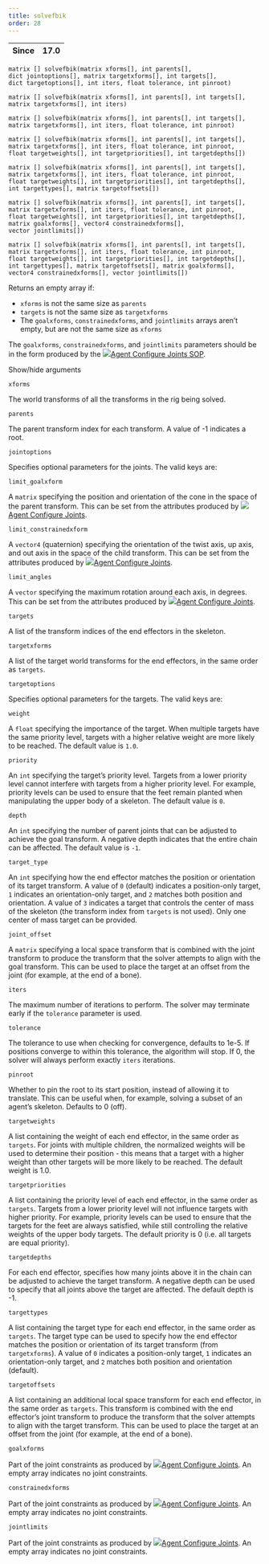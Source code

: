 ```yaml
---
title: solvefbik
order: 28
---
```

| Since | 17.0 |
| --- | --- |

`matrix [] solvefbik(matrix xforms[], int parents[], dict jointoptions[], matrix targetxforms[], int targets[], dict targetoptions[], int iters, float tolerance, int pinroot)`

`matrix [] solvefbik(matrix xforms[], int parents[], int targets[], matrix targetxforms[], int iters)`

`matrix [] solvefbik(matrix xforms[], int parents[], int targets[], matrix targetxforms[], int iters, float tolerance, int pinroot)`

`matrix [] solvefbik(matrix xforms[], int parents[], int targets[], matrix targetxforms[], int iters, float tolerance, int pinroot, float targetweights[], int targetpriorities[], int targetdepths[])`

`matrix [] solvefbik(matrix xforms[], int parents[], int targets[], matrix targetxforms[], int iters, float tolerance, int pinroot, float targetweights[], int targetpriorities[], int targetdepths[], int targettypes[], matrix targetoffsets[])`

`matrix [] solvefbik(matrix xforms[], int parents[], int targets[], matrix targetxforms[], int iters, float tolerance, int pinroot, float targetweights[], int targetpriorities[], int targetdepths[], matrix goalxforms[], vector4 constrainedxforms[], vector jointlimits[])`

`matrix [] solvefbik(matrix xforms[], int parents[], int targets[], matrix targetxforms[], int iters, float tolerance, int pinroot, float targetweights[], int targetpriorities[], int targetdepths[], int targettypes[], matrix targetoffsets[], matrix goalxforms[], vector4 constrainedxforms[], vector jointlimits[])`

Returns an empty array if:

- `xforms` is not the same size as `parents`
- `targets` is not the same size as `targetxforms`
- The `goalxforms`, `constrainedxforms`, and `jointlimits` arrays aren’t empty, but are not the same size as `xforms`

The `goalxforms`, `constrainedxforms`, and `jointlimits` parameters should be in the form produced by the [![](../../icons/SOP/agentconfigurejoints.svg)Agent Configure Joints SOP](../../nodes/sop/agentconfigurejoints.html "Creates point attributes that specify the rotation limits of an agent’s joints.").

Show/hide arguments

`xforms`

The world transforms of all the transforms in the rig being solved.

`parents`

The parent transform index for each transform. A value of -1 indicates a root.

`jointoptions`

Specifies optional parameters for the joints. The valid keys are:

`limit_goalxform`

A `matrix` specifying the position and orientation of the cone in the space of the parent transform.
This can be set from the attributes produced by [![](../../icons/SOP/agentconfigurejoints.svg)Agent Configure Joints](../../nodes/sop/agentconfigurejoints.html "Creates point attributes that specify the rotation limits of an agent’s joints.").

`limit_constrainedxform`

A `vector4` (quaternion) specifying the orientation of the twist axis, up axis, and out axis in the space of the child transform.
This can be set from the attributes produced by [![](../../icons/SOP/agentconfigurejoints.svg)Agent Configure Joints](../../nodes/sop/agentconfigurejoints.html "Creates point attributes that specify the rotation limits of an agent’s joints.").

`limit_angles`

A `vector` specifying the maximum rotation around each axis, in degrees.
This can be set from the attributes produced by [![](../../icons/SOP/agentconfigurejoints.svg)Agent Configure Joints](../../nodes/sop/agentconfigurejoints.html "Creates point attributes that specify the rotation limits of an agent’s joints.").

`targets`

A list of the transform indices of the end effectors in the skeleton.

`targetxforms`

A list of the target world transforms for the end effectors, in the same order as `targets`.

`targetoptions`

Specifies optional parameters for the targets. The valid keys are:

`weight`

A `float` specifying the importance of the target.
When multiple targets have the same priority level, targets with a higher relative weight are more likely to be reached.
The default value is `1.0`.

`priority`

An `int` specifying the target’s priority level.
Targets from a lower priority level cannot interfere with targets from a higher priority level.
For example, priority levels can be used to ensure that the feet remain planted when manipulating the upper body of a skeleton.
The default value is `0`.

`depth`

An `int` specifying the number of parent joints that can be adjusted to achieve the goal transform.
A negative depth indicates that the entire chain can be affected.
The default value is `-1`.

`target_type`

An `int` specifying how the end effector matches the position or orientation of its target transform.
A value of `0` (default) indicates a position-only target, `1` indicates an orientation-only target, and `2` matches both position and orientation.
A value of `3` indicates a target that controls the center of mass of the skeleton (the transform index from `targets` is not used).
Only one center of mass target can be provided.

`joint_offset`

A `matrix` specifying a local space transform that is combined with the joint transform to produce the transform that the solver attempts to align with the goal transform.
This can be used to place the target at an offset from the joint (for example, at the end of a bone).

`iters`

The maximum number of iterations to perform.
The solver may terminate early if the `tolerance` parameter is used.

`tolerance`

The tolerance to use when checking for convergence, defaults to 1e-5.
If positions converge to within this tolerance, the algorithm will stop.
If 0, the solver will always perform exactly `iters` iterations.

`pinroot`

Whether to pin the root to its start position, instead of allowing it to translate.
This can be useful when, for example, solving a subset of an agent’s skeleton.
Defaults to 0 (off).

`targetweights`

A list containing the weight of each end effector, in the same order as `targets`.
For joints with multiple children, the normalized weights will be used to determine their position - this means that a target with a higher weight than other targets will be more likely to be reached.
The default weight is 1.0.

`targetpriorities`

A list containing the priority level of each end effector, in the same order as `targets`.
Targets from a lower priority level will not influence targets with higher priority.
For example, priority levels can be used to ensure that the targets for the feet are always satisfied, while still controlling the relative weights of the upper body targets.
The default priority is 0 (i.e. all targets are equal priority).

`targetdepths`

For each end effector, specifies how many joints above it in the chain can be adjusted to achieve the target transform.
A negative depth can be used to specify that all joints above the target are affected.
The default depth is -1.

`targettypes`

A list containing the target type for each end effector, in the same order as `targets`.
The target type can be used to specify how the end effector matches the position or orientation of its target transform (from `targetxforms`).
A value of `0` indicates a position-only target, `1` indicates an orientation-only target, and `2` matches both position and orientation (default).

`targetoffsets`

A list containing an additional local space transform for each end effector, in the same order as `targets`.
This transform is combined with the end effector’s joint transform to produce the transform that the solver attempts to align with the target transform.
This can be used to place the target at an offset from the joint (for example, at the end of a bone).

`goalxforms`

Part of the joint constraints as produced by [![](../../icons/SOP/agentconfigurejoints.svg)Agent Configure Joints](../../nodes/sop/agentconfigurejoints.html "Creates point attributes that specify the rotation limits of an agent’s joints.").
An empty array indicates no joint constraints.

`constrainedxforms`

Part of the joint constraints as produced by [![](../../icons/SOP/agentconfigurejoints.svg)Agent Configure Joints](../../nodes/sop/agentconfigurejoints.html "Creates point attributes that specify the rotation limits of an agent’s joints.").
An empty array indicates no joint constraints.

`jointlimits`

Part of the joint constraints as produced by [![](../../icons/SOP/agentconfigurejoints.svg)Agent Configure Joints](../../nodes/sop/agentconfigurejoints.html "Creates point attributes that specify the rotation limits of an agent’s joints.").
An empty array indicates no joint constraints.
